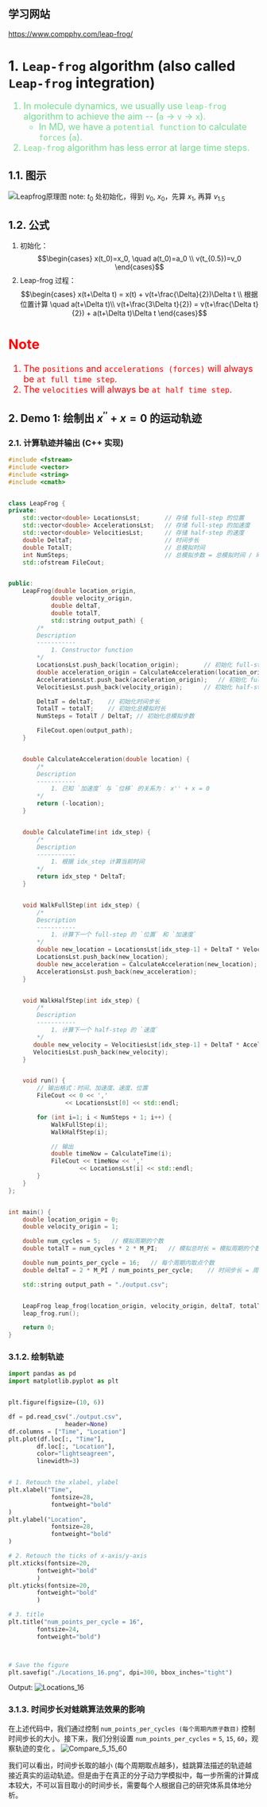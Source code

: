 <!--
 * @Author: Uper 41718895+Hyliu-BUAA@users.noreply.github.com
 * @Date: 2022-06-25 18:48:55
 * @LastEditors: Uper 41718895+Hyliu-BUAA@users.noreply.github.com
 * @LastEditTime: 2022-06-28 00:26:41
 * @FilePath: /Quantum_Mechanics/algorithm_implementation/3.Leapfrog/notes/Leapfrog.md
 * @Description: 这是默认设置,请设置`customMade`, 打开koroFileHeader查看配置 进行设置: https://github.com/OBKoro1/koro1FileHeader/wiki/%E9%85%8D%E7%BD%AE
-->
学习网站
-------
https://www.compphy.com/leap-frog/


# 1. `Leap-frog` algorithm (also called `Leap-frog` integration)

<font color="73DB90" size="4">

1. In molecule dynamics, we usually use `leap-frog` algorithm to achieve the aim -- (`a` -> `v` -> `x`).
    - In MD, we have a `potential function` to calculate `forces` (`a`).
2. `Leap-frog` algorithm has less error at large time steps.

</font>

## 1.1. 图示
![Leapfrog原理图](./pics/Leapfrog_pic.png)
note: $t_0$ 处初始化，得到 $v_0$, $x_0$，先算 $x_1$, 再算 $v_{1.5}$

## 1.2. 公式
1. 初始化：
$$\begin{cases}
x(t_0)=x_0, \quad a(t_0)=a_0  \\
v(t_{0.5})=v_0
\end{cases}$$
2. Leap-frog 过程：
$$\begin{cases}
x(t+\Delta t) = x(t) + v(t+\frac{\Delta}{2})\Delta t    \\
根据位置计算 \quad a(t+\Delta t)\\
v(t+\frac{3\Delta t}{2}) = v(t+\frac{\Delta t}{2}) + a(t+\Delta t)\Delta t
\end{cases}$$

<font color="red" size="4">

Note
----
1. The `positions` and `accelerations (forces)` will always be `at full time step`.
2. The `velocities` will always be `at half time step`.

</font>


## 2. Demo 1: 绘制出 $x^{''} + x = 0$ 的运动轨迹
### 2.1. 计算轨迹并输出 (C++ 实现)
```c++
#include <fstream>
#include <vector>
#include <string>
#include <cmath>


class LeapFrog {
private:
    std::vector<double> LocationsLst;       // 存储 full-step 的位置
    std::vector<double> AccelerationsLst;   // 存储 full-step 的加速度
    std::vector<double> VelocitiesLst;      // 存储 half-step 的速度
    double DeltaT;                          // 时间步长
    double TotalT;                          // 总模拟时间
    int NumSteps;                           // 总模拟步数 = 总模拟时间 / 时间步长
    std::ofstream FileCout;     


public:
    LeapFrog(double location_origin,
            double velocity_origin,
            double deltaT,
            double totalT,
            std::string output_path) {
        /*
        Description
        -----------
            1. Constructor function
        */
        LocationsLst.push_back(location_origin);       // 初始化 full-step 处的 `位置`
        double acceleration_origin = CalculateAcceleration(location_origin);
        AccelerationsLst.push_back(acceleration_origin);   // 初始化 full-step 处的 `加速度`
        VelocitiesLst.push_back(velocity_origin);      // 初始化 half-step 处的 `速度`

        DeltaT = deltaT;    // 初始化时间步长
        TotalT = totalT;    // 初始化总模拟时长
        NumSteps = TotalT / DeltaT; // 初始化总模拟步数

        FileCout.open(output_path);
    }


    double CalculateAcceleration(double location) {
        /*
        Description
        -----------
            1. 已知 `加速度` 与 `位移` 的关系为： x'' + x = 0
        */
        return (-location);
    }


    double CalculateTime(int idx_step) {
        /*
        Description
        -----------
            1. 根据 idx_step 计算当前时间
        */
        return idx_step * DeltaT;
    }


    void WalkFullStep(int idx_step) {
        /*
        Description
        -----------
            1. 计算下一个 full-step 的 `位置` 和 `加速度`
        */
        double new_location = LocationsLst[idx_step-1] + DeltaT * VelocitiesLst[idx_step-1];
        LocationsLst.push_back(new_location);
        double new_acceleration = CalculateAcceleration(new_location);
        AccelerationsLst.push_back(new_acceleration);
    }


    void WalkHalfStep(int idx_step) {
        /*
        Description
        -----------
            1. 计算下一个 half-step 的 `速度`
        */
       double new_velocity = VelocitiesLst[idx_step-1] + DeltaT * AccelerationsLst[idx_step];
       VelocitiesLst.push_back(new_velocity);
    }


    void run() {
        // 输出格式：时间、加速度、速度、位置
        FileCout << 0 << ',' 
                << LocationsLst[0] << std::endl;

        for (int i=1; i < NumSteps + 1; i++) {
            WalkFullStep(i);
            WalkHalfStep(i);

            // 输出
            double timeNow = CalculateTime(i);
            FileCout << timeNow << ',' 
                    << LocationsLst[i] << std::endl;
        }
    }
};


int main() {
    double location_origin = 0;
    double velocity_origin = 1;

    double num_cycles = 5;   // 模拟周期的个数
    double totalT = num_cycles * 2 * M_PI;   // 模拟总时长 = 模拟周期的个数 * 周期长度

    double num_points_per_cycle = 16;   // 每个周期内取点个数
    double deltaT = 2 * M_PI / num_points_per_cycle;    // 时间步长 = 周期长度 / 周期内取点个数

    std::string output_path = "./output.csv";


    LeapFrog leap_frog(location_origin, velocity_origin, deltaT, totalT, output_path);
    leap_frog.run();

    return 0;
}
```

### 3.1.2. 绘制轨迹
```python
import pandas as pd
import matplotlib.pyplot as plt


plt.figure(figsize=(10, 6))

df = pd.read_csv("./output.csv",
                header=None)
df.columns = ["Time", "Location"]
plt.plot(df.loc[:, "Time"],
        df.loc[:, "Location"],
        color="lightseagreen",
        linewidth=3)


# 1. Retouch the xlabel, ylabel
plt.xlabel("Time", 
            fontsize=28, 
            fontweight="bold"
)
plt.ylabel("Location", 
            fontsize=28, 
            fontweight="bold"
)

# 2. Retouch the ticks of x-axis/y-axis
plt.xticks(fontsize=20, 
        fontweight="bold"
        )
plt.yticks(fontsize=20, 
        fontweight="bold"
        )

# 3. title
plt.title("num_points_per_cycle = 16",
        fontsize=24,
        fontweight="bold")



# Save the figure
plt.savefig("./Locations_16.png", dpi=300, bbox_inches="tight")
```
Output:
![Locations_16](../code/Locations_16.png)

### 3.1.3. 时间步长对蛙跳算法效果的影响
在上述代码中，我们通过控制 `num_points_per_cycles (每个周期内原子数目)` 控制时间步长的大小。接下来，我们分别设置 `num_points_per_cycles` = `5`, `15`, `60`，观察轨迹的变化 。
![Compare_5_15_60](../code/compare_5_15_60.png)

我们可以看出，时间步长取的越小 (每个周期取点越多)，蛙跳算法描述的轨迹越接近真实的运动轨迹。但是由于在真正的分子动力学模拟中，每一步所需的计算成本较大，不可以盲目取小的时间步长，需要每个人根据自己的研究体系具体地分析。